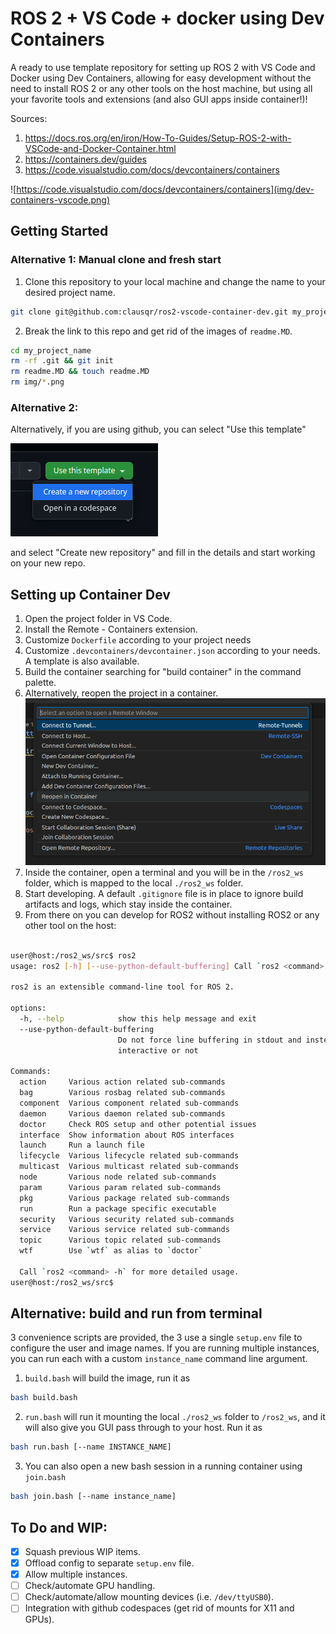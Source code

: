 # ROS 2 + VS Code + docker using Dev Containers

A ready to use template repository for setting up ROS 2 with VS Code and Docker using Dev Containers, allowing for easy development without the need to install ROS 2 or any other tools on the host machine, but using all your favorite tools and extensions (and also GUI apps inside container!)!

Sources:
1. https://docs.ros.org/en/iron/How-To-Guides/Setup-ROS-2-with-VSCode-and-Docker-Container.html
2. https://containers.dev/guides
3. https://code.visualstudio.com/docs/devcontainers/containers

![https://code.visualstudio.com/docs/devcontainers/containers](img/dev-containers-vscode.png)

## Getting Started

### Alternative 1: Manual clone and fresh start

1. Clone this repository to your local machine and change the name to your desired project name.
```bash
git clone git@github.com:clausqr/ros2-vscode-container-dev.git my_project_name
```

2. Break the link to this repo and get rid of the images of `readme.MD`.
```bash
cd my_project_name
rm -rf .git && git init
rm readme.MD && touch readme.MD
rm img/*.png
```
### Alternative 2: 

Alternatively, if you are using github, you can select "Use this template"

![github-template-button](img/github-template.png)

and select "Create new repository" and fill in the details and start working on your new repo.


## Setting up Container Dev

1. Open the project folder in VS Code.
1. Install the Remote - Containers extension.
2. Customize `Dockerfile` according to your project needs
3. Customize `.devcontainers/devcontainer.json` according to your needs. A template is also available.
4. Build the container searching for "build container" in the command palette.
4. Alternatively, reopen the project in a container.
![reopen-in-container](img/reopen-in-container.png)
1. Inside the container, open a terminal and you will be in the `/ros2_ws` folder, which is mapped to the local `./ros2_ws` folder.
2. Start developing. A default `.gitignore` file is in place to ignore build artifacts and logs, which stay inside the container.
3. From there on you can develop for ROS2 without installing ROS2 or any other tool on the host:
```bash

user@host:/ros2_ws/src$ ros2
usage: ros2 [-h] [--use-python-default-buffering] Call `ros2 <command> -h` for more detailed usage. ...

ros2 is an extensible command-line tool for ROS 2.

options:
  -h, --help            show this help message and exit
  --use-python-default-buffering
                        Do not force line buffering in stdout and instead use the python default buffering, which might be affected by PYTHONUNBUFFERED/-u and depends on whatever stdout is
                        interactive or not

Commands:
  action     Various action related sub-commands
  bag        Various rosbag related sub-commands
  component  Various component related sub-commands
  daemon     Various daemon related sub-commands
  doctor     Check ROS setup and other potential issues
  interface  Show information about ROS interfaces
  launch     Run a launch file
  lifecycle  Various lifecycle related sub-commands
  multicast  Various multicast related sub-commands
  node       Various node related sub-commands
  param      Various param related sub-commands
  pkg        Various package related sub-commands
  run        Run a package specific executable
  security   Various security related sub-commands
  service    Various service related sub-commands
  topic      Various topic related sub-commands
  wtf        Use `wtf` as alias to `doctor`

  Call `ros2 <command> -h` for more detailed usage.
user@host:/ros2_ws/src$
```

## Alternative: build and run from terminal

3 convenience scripts are provided, the 3 use a single `setup.env` file to configure the user and image names. If you are running multiple instances, you can run each with a custom `instance_name` command line argument.
1. `build.bash` will build the image, run it as
```bash
bash build.bash
```
2. `run.bash` will run it mounting the local `./ros2_ws` folder to `/ros2_ws`, and it will also give you GUI pass through to your host. Run it as
```bash
bash run.bash [--name INSTANCE_NAME]
```
3. You can also open a new bash session in a running container using `join.bash`
```bash
bash join.bash [--name instance_name]
```


## To Do and WIP:

- [x] Squash previous WIP items.
- [x] Offload config to separate `setup.env` file.
- [x] Allow multiple instances.
- [ ] Check/automate GPU handling.
- [ ] Check/automate/allow mounting devices (i.e. `/dev/ttyUSB0`).
- [ ] Integration with github codespaces (get rid of mounts for X11 and GPUs).